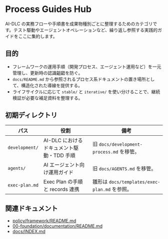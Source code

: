 # Process Guides Hub

AI-DLC の実務フローや手順書を成果物種別ごとに整理するためのカテゴリです。テスト駆動やエージェントオペレーションなど、繰り返し参照する実践的ガイドをここに集約します。

## 目的
- フレームワークの運用手順（開発プロセス、エージェント運用など）を一元管理し、更新時の認識齟齬を防ぐ。
- `docs/README.md` から参照されるプロセス系ドキュメントの置き場所として、構造化された導線を提供する。
- ライフサイクルに応じて `stable/` と `iterative/` を使い分けることで、継続検証が必要な補足資料を整理する。

## 初期ディレクトリ
| パス | 役割 | 備考 |
|------|------|------|
| `development/` | AI-DLC におけるドキュメント駆動・TDD 手順 | 旧 `docs/development-process.md` を移管。 |
| `agents/` | AI エージェント向け運用ガイド | 旧 `docs/AGENTS.md` を移管。 |
| `exec-plan.md` | Exec Plan の手順と records 連携 | 雛形は `docs/templates/exec-plan.md` を参照。 |

## 関連ドキュメント
- [policy/framework/README.md](../policy/framework/README.md)
- [00-foundation/documentation/README.md](../00-foundation/documentation/README.md)
- [docs/INDEX.md](../INDEX.md)
